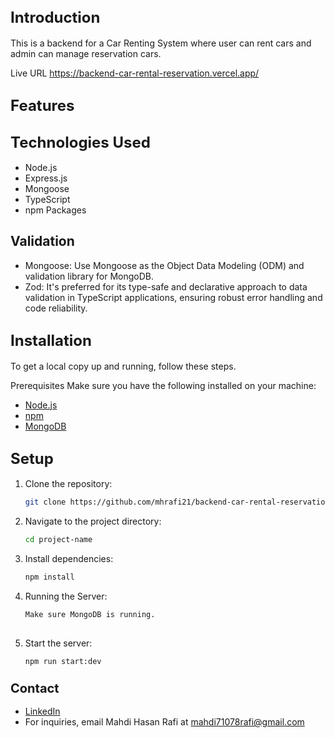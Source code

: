 ## <span style="font-size: 24px;">Introduction</span>
This is a backend for a Car Renting System where user can rent cars and admin can manage reservation cars.

Live URL
https://backend-car-rental-reservation.vercel.app/

## <span style="font-size: 24px;">Features</span>


## <span style="font-size: 24px;">Technologies Used</span>
- Node.js
- Express.js
- Mongoose
- TypeScript
- npm Packages

## <span>Validation</span>
- Mongoose: Use Mongoose as the Object Data Modeling (ODM) and validation library for MongoDB.
- Zod: It's preferred for its type-safe and declarative approach to data validation in TypeScript applications, ensuring robust error handling and code reliability.

## <span style="font-size: 24px;">Installation</span>
To get a local copy up and running, follow these steps.

Prerequisites
Make sure you have the following installed on your machine:
- [Node.js](https://nodejs.org/en/)
- [npm](https://www.npmjs.com/)
- [MongoDB](https://www.mongodb.com/)

## <span style="font-size: 24px;">Setup</span>
1. Clone the repository:
   ```bash
   git clone https://github.com/mhrafi21/backend-car-rental-reservation.git

2. Navigate to the project directory:

   ```bash
   cd project-name

3. Install dependencies:

   ```bash
   npm install

4. Running the Server:

   ```bash
   Make sure MongoDB is running.
 
5. Start the server:

    ```bash
    npm run start:dev

### <span style="font-size: 20px;">Contact</span>
- [LinkedIn](www.linkedin.com/in/mahdi-hasan-rafi-7215a42a0)
- For inquiries, email Mahdi Hasan Rafi at [mahdi71078rafi@gmail.com](mailto:mahdi71078rafi@gmail.com)

